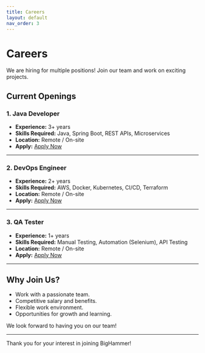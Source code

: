 ```yaml
---
title: Careers
layout: default
nav_order: 3
---
```


# Careers

We are hiring for multiple positions! Join our team and work on exciting projects.

## Current Openings

### 1. Java Developer
- **Experience:** 3+ years
- **Skills Required:** Java, Spring Boot, REST APIs, Microservices
- **Location:** Remote / On-site
- **Apply:** [Apply Now](mailto:careers@bighammer.ai?subject=Java%20Developer%20Application)

---

### 2. DevOps Engineer
- **Experience:** 2+ years
- **Skills Required:** AWS, Docker, Kubernetes, CI/CD, Terraform
- **Location:** Remote / On-site
- **Apply:** [Apply Now](mailto:careers@bighammer.ai?subject=DevOps%20Engineer%20Application)

---

### 3. QA Tester
- **Experience:** 1+ years
- **Skills Required:** Manual Testing, Automation (Selenium), API Testing
- **Location:** Remote / On-site
- **Apply:** [Apply Now](mailto:careers@bighammer.ai?subject=QA%20Tester%20Application)

---

## Why Join Us?
- Work with a passionate team.
- Competitive salary and benefits.
- Flexible work environment.
- Opportunities for growth and learning.

We look forward to having you on our team!

---

Thank you for your interest in joining BigHammer!
